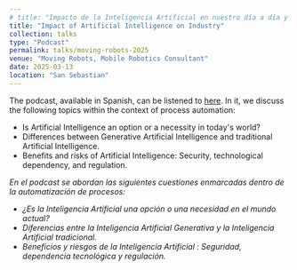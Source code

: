 ```yaml
---
# title: "Impacto de la Inteligencia Artificial en nuestro día a día y en la Industria"
title: "Impact of Artificial Intelligence on Industry"
collection: talks
type: "Podcast"
permalink: talks/moving-robots-2025
venue: "Moving Robots, Mobile Robotics Consultant"
date: 2025-03-13
location: "San Sebastian"
---
```



The podcast, available in Spanish, can be listened to [here](https://www.youtube.com/channel/UC-2jTGAmA8lDC4AZQnA_txw). In it, we discuss the following topics within the context of process automation:
- Is Artificial Intelligence an option or a necessity in today's world?
- Differences between Generative Artificial Intelligence and traditional Artificial Intelligence.
- Benefits and risks of Artificial Intelligence: Security, technological dependency, and regulation.

*En el podcast se abordan las siguientes cuestiones enmarcadas dentro de la automatización de procesos:*
- *¿Es la Inteligencia Artificial una opción o una necesidad en el mundo actual?*
- *Diferencias entre la Inteligencia Artificial Generativa y la Inteligencia Artificial tradicional.*
- *Beneficios y riesgos de la Inteligencia Artificial : Seguridad, dependencia tecnológica y regulación.*


